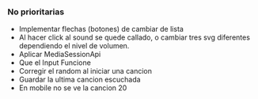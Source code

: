 
### No prioritarias
- Implementar flechas (botones) de cambiar de lista
- Al hacer click al sound se quede callado, o cambiar tres svg diferentes dependiendo el nivel de volumen.
- Aplicar MediaSessionApi
- Que el Input Funcione
- Corregir el random al iniciar una cancion
- Guardar la ultima cancion escuchada
- En mobile no se ve la cancion 20

